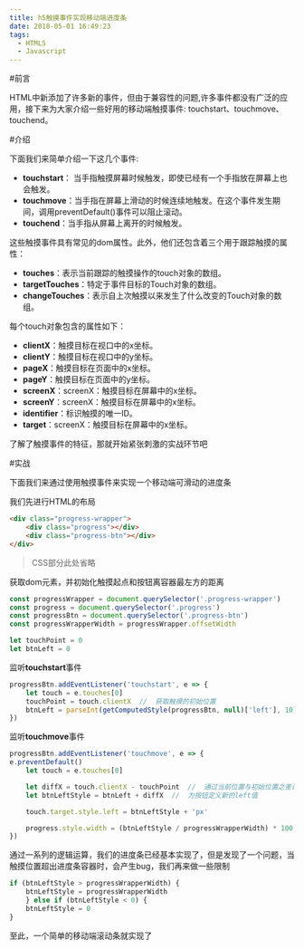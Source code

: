```yaml
---
title: h5触摸事件实现移动端进度条
date: 2018-05-01 16:49:23
tags: 
  - HTML5
  - Javascript
---
```

#前言

HTML中新添加了许多新的事件，但由于兼容性的问题,许多事件都没有广泛的应用，接下来为大家介绍一些好用的移动端触摸事件: touchstart、touchmove、touchend。

#介绍

下面我们来简单介绍一下这几个事件:

* **touchstart**： 当手指触摸屏幕时候触发，即使已经有一个手指放在屏幕上也会触发。
* **touchmove**：当手指在屏幕上滑动的时候连续地触发。在这个事件发生期间，调用preventDefault()事件可以阻止滚动。
* **touchend**：当手指从屏幕上离开的时候触发。

这些触摸事件具有常见的dom属性。此外，他们还包含着三个用于跟踪触摸的属性：

* **touches**：表示当前跟踪的触摸操作的touch对象的数组。
* **targetTouches**：特定于事件目标的Touch对象的数组。
* **changeTouches**：表示自上次触摸以来发生了什么改变的Touch对象的数组。

每个touch对象包含的属性如下：

* **clientX**：触摸目标在视口中的x坐标。
* **clientY**：触摸目标在视口中的y坐标。
* **pageX**：触摸目标在页面中的x坐标。
* **pageY**：触摸目标在页面中的y坐标。
* **screenX**：screenX：触摸目标在屏幕中的x坐标。
* **screenY**：screenX：触摸目标在屏幕中的x坐标。
* **identifier**：标识触摸的唯一ID。
* **target**：screenX：触摸目标在屏幕中的x坐标。

了解了触摸事件的特征，那就开始紧张刺激的实战环节吧

#实战

下面我们来通过使用触摸事件来实现一个移动端可滑动的进度条

我们先进行HTML的布局

``` html
<div class="progress-wrapper">
	<div class="progress"></div>
	<div class="progress-btn"></div>
</div>
```
>CSS部分此处省略

获取dom元素，并初始化触摸起点和按钮离容器最左方的距离

``` javascript
const progressWrapper = document.querySelector('.progress-wrapper')
const progress = document.querySelector('.progress')
const progressBtn = document.querySelector('.progress-btn')
const progressWrapperWidth = progressWrapper.offsetWidth

let touchPoint = 0
let btnLeft = 0
```

监听**touchstart**事件

``` javascript
progressBtn.addEventListener('touchstart', e => {
    let touch = e.touches[0]
    touchPoint = touch.clientX	//	获取触摸的初始位置
	btnLeft = parseInt(getComputedStyle(progressBtn, null)['left'], 10)	//	此处忽略IE浏览器兼容性
})
```

监听**touchmove**事件

``` javascript
progressBtn.addEventListener('touchmove', e => {
e.preventDefault()
    let touch = e.touches[0]

    let diffX = touch.clientX - touchPoint	//	通过当前位置与初始位置之差计算改变的距离
    let btnLeftStyle = btnLeft + diffX	//	为按钮定义新的left值

    touch.target.style.left = btnLeftStyle + 'px'

    progress.style.width = (btnLeftStyle / progressWrapperWidth) * 100 + '%'	//	通过按钮的left值与进度条容器长度的比值，计算进度条的长度百分比
})
```

通过一系列的逻辑运算，我们的进度条已经基本实现了，但是发现了一个问题，当触摸位置超出进度条容器时，会产生bug，我们再来做一些限制

``` javascript
if (btnLeftStyle > progressWrapperWidth) {
    btnLeftStyle = progressWrapperWidth
    } else if (btnLeftStyle < 0) {
    btnLeftStyle = 0
}
```

至此，一个简单的移动端滚动条就实现了

